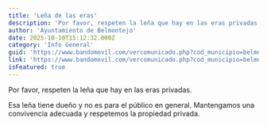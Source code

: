 ```yaml
---
title: 'Leña de las eras'
description: 'Por favor, respeten la leña que hay en las eras privadas.Esa leña tiene dueño y no es para el público en general. Mantengamos una convivencia adecuada y resp...'
author: 'Ayuntamiento de Belmontejo'
date: 2025-10-10T15:12:32.000Z
category: 'Info General'
guid: 'https://www.bandomovil.com/vercomunicado.php?cod_municipio=belmontejo&amp;id=1429109'
link: 'https://www.bandomovil.com/vercomunicado.php?cod_municipio=belmontejo&amp;id=1429109'
isFeatured: true
---
```


Por favor, respeten la leña que hay en las eras privadas.

Esa leña tiene dueño y no es para el público en general. Mantengamos una convivencia adecuada y respetemos la propiedad privada.
